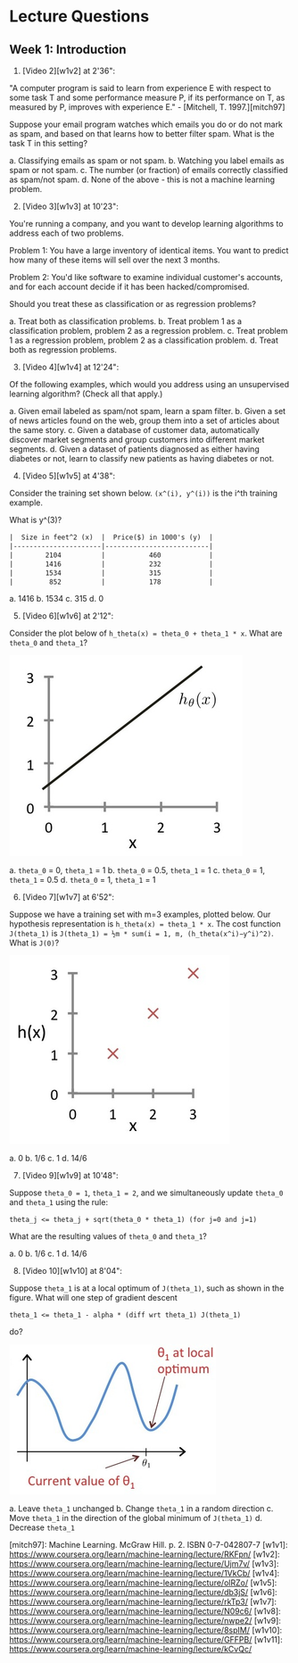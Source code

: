 # Lecture Questions

## Week 1: Introduction

1. [Video 2][w1v2] at 2'36":

"A computer program is said to learn from experience E with respect to some 
task T and some performance measure P, if its performance on T, as measured 
by P, improves with experience E." - [Mitchell, T. 1997.][mitch97]

Suppose your email program watches which emails you do or do not mark as spam,
and based on that learns how to better filter spam. What is the task T in this
setting?

  a. Classifying emails as spam or not spam.
  b. Watching you label emails as spam or not spam.
  c. The number (or fraction) of emails correctly classified as spam/not spam.
  d. None of the above - this is not a machine learning problem.

2. [Video 3][w1v3] at 10'23":

You're running a company, and you want to develop learning algorithms to
address each of two problems.

Problem 1: You have a large inventory of identical items. You want to predict
how many of these items will sell over the next 3 months.

Problem 2: You'd like software to examine individual customer's accounts, and
for each account decide if it has been hacked/compromised.

Should you treat these as classification or as regression problems?

  a. Treat both as classification problems.
  b. Treat problem 1 as a classification problem, problem 2 as a regression problem.
  c. Treat problem 1 as a regression problem, problem 2 as a classification problem.
  d. Treat both as regression problems.

3. [Video 4][w1v4] at 12'24":

Of the following examples, which would you address using an unsupervised learning
algorithm? (Check all that apply.)

  a. Given email labeled as spam/not spam, learn a spam filter.
  b. Given a set of news articles found on the web, group them into a set of
     articles about the same story.
  c. Given a database of customer data, automatically discover market segments and
     group customers into different market segments.
  d. Given a dataset of patients diagnosed as either having diabetes or not, learn
     to classify new patients as having diabetes or not.
 
4. [Video 5][w1v5] at 4'38":

Consider the training set shown below. `(x^(i), y^(i))` is the i^th training example.

What is y^(3)?

    |  Size in feet^2 (x)  |  Price($) in 1000's (y)  |
    |----------------------|--------------------------|
    |        2104          |           460            |
    |        1416          |           232            |
    |        1534          |           315            |
    |         852          |           178            |
 
  a. 1416
  b. 1534
  c. 315
  d. 0

5. [Video 6][w1v6] at 2'12":

Consider the plot below of `h_theta(x) = theta_0 + theta_1 * x`. What are `theta_0` and
`theta_1`?

  ![Graph question](img/2.2-quiz-1-fig.jpg)

  a. `theta_0` = 0, `theta_1` = 1
  b. `theta_0` = 0.5, `theta_1` = 1
  c. `theta_0` = 1, `theta_1` = 0.5
  d. `theta_0` = 1, `theta_1` = 1

6. [Video 7][w1v7] at 6'52":

Suppose we have a training set with m=3 examples, plotted below. Our hypothesis
representation is `h_theta(x) = theta_1 * x`. The cost function `J(theta_1)` is
`J(theta_1) = ½m * sum(i = 1, m, (h_theta(x^i)−y^i)^2)`. What is `J(0)`?

  ![Graph question](img/2.3-quiz-1-fig.jpg)

  a. 0
  b. 1/6
  c. 1
  d. 14/6

7. [Video 9][w1v9] at 10'48":

Suppose `theta_0 = 1`, `theta_1 = 2`, and we simultaneously update `theta_0` and
`theta_1` using the rule:

    theta_j <= theta_j + sqrt(theta_0 * theta_1) (for j=0 and j=1)
    
What are the resulting values of `theta_0` and `theta_1`?

  a. 0
  b. 1/6
  c. 1
  d. 14/6

8. [Video 10][w1v10] at 8'04":

Suppose `theta_1` is at a local optimum of `J(theta_1)`, such as shown in the
figure. What will one step of gradient descent

    theta_1 <= theta_1 - alpha * (diff wrt theta_1) J(theta_1)
    
do?

  ![Graph question](img/2.6-quiz-1-fig.jpg)

  a. Leave `theta_1` unchanged
  b. Change `theta_1` in a random direction
  c. Move `theta_1` in the direction of the global minimum of `J(theta_1)`
  d. Decrease `theta_1`

[mitch97]: Machine Learning. McGraw Hill. p. 2. ISBN 0-7-042807-7
[w1v1]: https://www.coursera.org/learn/machine-learning/lecture/RKFpn/
[w1v2]: https://www.coursera.org/learn/machine-learning/lecture/Ujm7v/
[w1v3]: https://www.coursera.org/learn/machine-learning/lecture/1VkCb/
[w1v4]: https://www.coursera.org/learn/machine-learning/lecture/olRZo/
[w1v5]: https://www.coursera.org/learn/machine-learning/lecture/db3jS/
[w1v6]: https://www.coursera.org/learn/machine-learning/lecture/rkTp3/
[w1v7]: https://www.coursera.org/learn/machine-learning/lecture/N09c6/
[w1v8]: https://www.coursera.org/learn/machine-learning/lecture/nwpe2/
[w1v9]: https://www.coursera.org/learn/machine-learning/lecture/8spIM/
[w1v10]: https://www.coursera.org/learn/machine-learning/lecture/GFFPB/
[w1v11]: https://www.coursera.org/learn/machine-learning/lecture/kCvQc/
